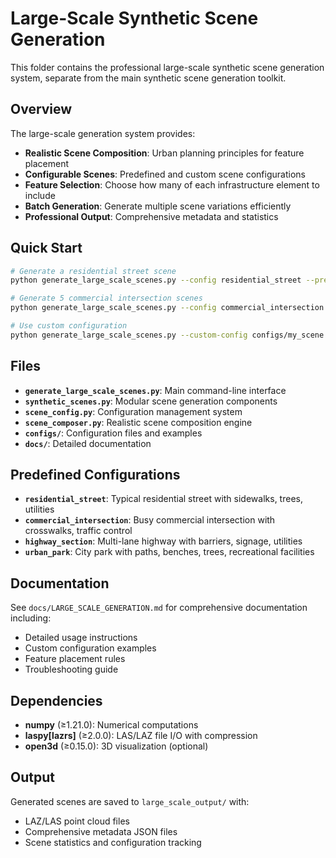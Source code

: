 # Large-Scale Synthetic Scene Generation

This folder contains the professional large-scale synthetic scene generation system, separate from the main synthetic scene generation toolkit.

## Overview

The large-scale generation system provides:
- **Realistic Scene Composition**: Urban planning principles for feature placement
- **Configurable Scenes**: Predefined and custom scene configurations
- **Feature Selection**: Choose how many of each infrastructure element to include
- **Batch Generation**: Generate multiple scene variations efficiently
- **Professional Output**: Comprehensive metadata and statistics

## Quick Start

```bash
# Generate a residential street scene
python generate_large_scale_scenes.py --config residential_street --preview

# Generate 5 commercial intersection scenes
python generate_large_scale_scenes.py --config commercial_intersection --count 5

# Use custom configuration
python generate_large_scale_scenes.py --custom-config configs/my_scene.json
```

## Files

- **`generate_large_scale_scenes.py`**: Main command-line interface
- **`synthetic_scenes.py`**: Modular scene generation components
- **`scene_config.py`**: Configuration management system
- **`scene_composer.py`**: Realistic scene composition engine
- **`configs/`**: Configuration files and examples
- **`docs/`**: Detailed documentation

## Predefined Configurations

- **`residential_street`**: Typical residential street with sidewalks, trees, utilities
- **`commercial_intersection`**: Busy commercial intersection with crosswalks, traffic control
- **`highway_section`**: Multi-lane highway with barriers, signage, utilities
- **`urban_park`**: City park with paths, benches, trees, recreational facilities

## Documentation

See `docs/LARGE_SCALE_GENERATION.md` for comprehensive documentation including:
- Detailed usage instructions
- Custom configuration examples
- Feature placement rules
- Troubleshooting guide

## Dependencies

- **numpy** (≥1.21.0): Numerical computations
- **laspy[lazrs]** (≥2.0.0): LAS/LAZ file I/O with compression
- **open3d** (≥0.15.0): 3D visualization (optional)

## Output

Generated scenes are saved to `large_scale_output/` with:
- LAZ/LAS point cloud files
- Comprehensive metadata JSON files
- Scene statistics and configuration tracking
